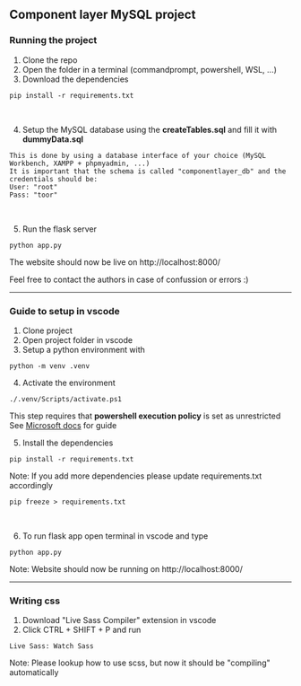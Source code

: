 ## Component layer MySQL project
### Running the project
1. Clone the repo
2. Open the folder in a terminal (commandprompt, powershell, WSL, ...)
3. Download the dependencies
```
pip install -r requirements.txt 
``` 

<br>

4. Setup the MySQL database using the **createTables.sql** and fill it with **dummyData.sql**
```
This is done by using a database interface of your choice (MySQL Workbench, XAMPP + phpmyadmin, ...)
It is important that the schema is called "componentlayer_db" and the credentials should be:
User: "root" 
Pass: "toor"
``` 

<br>

5. Run the flask server
```
python app.py
``` 
The website should now be live on http://localhost:8000/

Feel free to contact the authors in case of confussion or errors :)

---

### Guide to setup in vscode
1. Clone project
2. Open project folder in vscode
3. Setup a python environment with
```
python -m venv .venv
```

4. Activate the environment
```
./.venv/Scripts/activate.ps1
```
This step requires that **powershell execution policy** is set as unrestricted
See [Microsoft docs](https://learn.microsoft.com/en-us/powershell/module/microsoft.powershell.security/set-executionpolicy?view=powershell-7.5) for guide


5. Install the dependencies
```
pip install -r requirements.txt
```
Note: If you add more dependencies please update requirements.txt accordingly
```
pip freeze > requirements.txt
```

<br>

6. To run flask app open terminal in vscode and type 
```
python app.py
```
Note: Website should now be running on http://localhost:8000/
 
---

### Writing css
1. Download "Live Sass Compiler" extension in vscode
2. Click CTRL + SHIFT + P and run
``` 
Live Sass: Watch Sass
```
Note: Please lookup how to use scss, but now it should be "compiling" automatically
